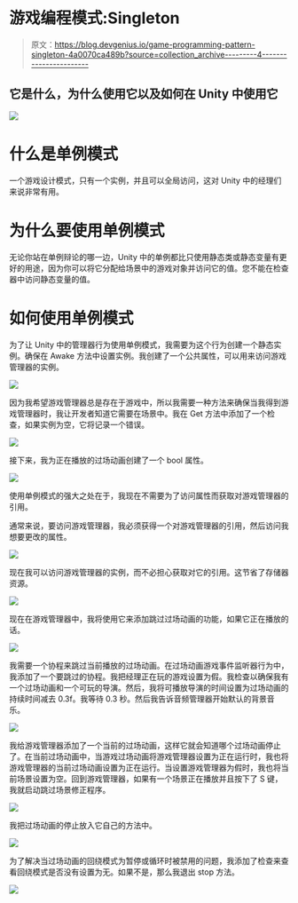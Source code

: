 # 游戏编程模式:Singleton

> 原文：<https://blog.devgenius.io/game-programming-pattern-singleton-4a0070ca489b?source=collection_archive---------4----------------------->

## 它是什么，为什么使用它以及如何在 Unity 中使用它

![](img/ea03b9b61996d0a161bfc2e300dd92bb.png)

# 什么是单例模式

一个游戏设计模式，只有一个实例，并且可以全局访问，这对 Unity 中的经理们来说非常有用。

# 为什么要使用单例模式

无论你站在单例辩论的哪一边，Unity 中的单例都比只使用静态类或静态变量有更好的用途，因为你可以将它分配给场景中的游戏对象并访问它的值。您不能在检查器中访问静态变量的值。

# 如何使用单例模式

为了让 Unity 中的管理器行为使用单例模式，我需要为这个行为创建一个静态实例。确保在 Awake 方法中设置实例。我创建了一个公共属性，可以用来访问游戏管理器的实例。

![](img/7064e8d180d12f8daaeed3bd42d7a4e8.png)

因为我希望游戏管理器总是存在于游戏中，所以我需要一种方法来确保当我得到游戏管理器时，我让开发者知道它需要在场景中。我在 Get 方法中添加了一个检查，如果实例为空，它将记录一个错误。

![](img/905fd9b3e422fa9177404735b58bd083.png)

接下来，我为正在播放的过场动画创建了一个 bool 属性。

![](img/e907b71bd9c5b3bbe6a0a59798a376a0.png)

使用单例模式的强大之处在于，我现在不需要为了访问属性而获取对游戏管理器的引用。

通常来说，要访问游戏管理器，我必须获得一个对游戏管理器的引用，然后访问我想要更改的属性。

![](img/9af7ace7ad0f99f6e9fafe14330ea069.png)

现在我可以访问游戏管理器的实例，而不必担心获取对它的引用。这节省了存储器资源。

![](img/ff514016ea4b3f3042e0f3e3a00a4cd2.png)

现在在游戏管理器中，我将使用它来添加跳过过场动画的功能，如果它正在播放的话。

![](img/f0d8a2d7bee6b7895fac64237c001f61.png)

我需要一个协程来跳过当前播放的过场动画。在过场动画游戏事件监听器行为中，我添加了一个要跳过的协程。我把经理正在玩的游戏设置为假。我检查以确保我有一个过场动画和一个可玩的导演。然后，我将可播放导演的时间设置为过场动画的持续时间减去 0.3f。我等待 0.3 秒。然后我告诉音频管理器开始默认的背景音乐。

![](img/a87d46d78a61ab87205565e4c71b2209.png)

我给游戏管理器添加了一个当前的过场动画，这样它就会知道哪个过场动画停止了。在当前过场动画中，当游戏过场动画将游戏管理器设置为正在运行时，我也将游戏管理器的当前过场动画设置为正在运行。当设置游戏管理器为假时，我也将当前场景设置为空。回到游戏管理器，如果有一个场景正在播放并且按下了 S 键，我就启动跳过场景修正程序。

![](img/a7cc0884f2ad57a7f91c2b1a5ff88c66.png)

我把过场动画的停止放入它自己的方法中。

![](img/ce6f40ff5fea22b19ca7189c4025214b.png)

为了解决当过场动画的回绕模式为暂停或循环时被禁用的问题，我添加了检查来查看回绕模式是否没有设置为无。如果不是，那么我退出 stop 方法。

![](img/d679a0728496378341288a2ff1bd596a.png)
